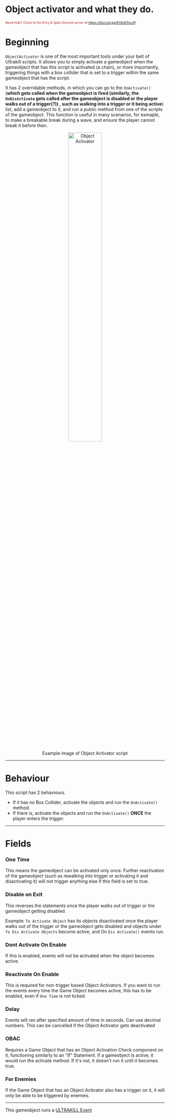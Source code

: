 # Object activator and what they do.
<i><span style="color:FireBrick; font-size:10px;">Need help? Come to the Envy & Spite Discord server at <a href="https://discord.gg/RY8J67neJ9">https://discord.gg/RY8J67neJ9</a>!</span></i>

# Beginning

`ObjectActivator` is one of the most important tools under your belt of Ultrakill scripts. It allows you to simply activate a gameobject when the gameobject that has this script is activated (a chain), or more importantly, triggering things with a box collider that is set to a trigger within the same gameobject that has the script.

It has 2 overridable methods, in which you can go to the `OnActivate()` (<b>which gets called when the gameobject is fired (similarly, the `OnDisActivate` gets called after the gameobject is disabled or the player walks out of a trigger(?)) , such as walking into a trigger or it being active</b>) list, add a gameobject to it, and run a public method from one of the scripts of the gameobject. This function is useful in many scenarios, for exmaple, to make a breakable break during a wave, and ensure the player cannot break it before then.

<div style="text-align: center;">
	<figure>
		<img src="https://coolboi21.github.io/Rude-Docs/Components/assets/obj-activator-component.png" alt="Object Activator" width="50%" height="50%">
		<figcaption>Example image of Object Activator script</figcaption>
	</figure>
</div>

---

# Behaviour

This script has 2 behaviours.

* If it has no Box Collider, activate the objects and run the `OnActivate()` method.
* If there is, activate the objects and run the `OnActivate()` **ONCE** the player enters the trigger.

---

# Fields

<h3>One Time</h3>

This means the gameobject can be activated only once. Further reactivation of the gameobject (such as rewalking into trigger or activating it and disactivating it) will not trigger anything else if this field is set to true.

<h3>Disable on Exit</h3>

This reverses the statements once the player walks out of trigger or the gameobject getting disabled.

Example: `To Activate Object` has its objects disactivated once the player walks out of the trigger or the gameobject gets disabled and objects under `To Dis Activate Objects` become active, and On `Dis Activate()` events run.

<h3>Dont Activate On Enable</h3>

If this is enabled, events will not be activated when the object becomes active.

### Reactivate On Enable
This is required for non-trigger based Object Activators. If you want to run the events every time the Game Object becomes active, this has to be enabled, even if `One Time` is not ticked.

### Delay
Events will ran after specified amount of time in seconds. Can use decimal numbers. This can be cancelled if the Object Activator gets deactivated 

### OBAC 
Requires a Game Object that has an Object Activation Check component on it, functioning similarly to an "If" Statement. If a gameobject is active, it would run the activate method. If it's not, it doesn't run it until it becomes true.

### For Enemies
If the Game Object that has an Object Activator also has a trigger on it, it will only be able to be triggered by enemies.

---

This gameobject runs a [ULTRAKILL Event](ULTRAKILL-Event)
